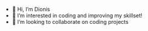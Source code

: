 - 👋 Hi, I’m Dionis
- 👀 I’m interested in coding and improving my skillset!
- 💞️ I’m looking to collaborate on coding projects

<!---
di-wee/di-wee is a ✨ special ✨ repository because its `README.md` (this file) appears on your GitHub profile.
You can click the Preview link to take a look at your changes.
--->
